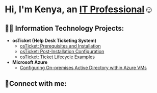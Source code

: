 <h1>Hi, I'm Kenya, an <a href="https://linkedin.com/in/kingofithelp">IT Professional</a>☺</h1>

<h2>👨‍💻 Information Technology Projects:</h2>

- <b>osTicket (Help Desk Ticketing System)</b>
  - [osTicket: Prerequisites and Installation](https://github.com/kingofithelp/osticket-prereqs)
  - [osTicket: Post-Installation Configuration](https://github.com/kingofithelp/post-install-config)
  - [osTicket: Ticket Lifecycle Examples](https://github.com/kingofithelp/ticket-lifecycle)
- <b>Microsoft Azure</b>
  - [Configuring On-premises Active Directory within Azure VMs](https://github.com/kingofithelp/configure-ad)

 

<h2>🤳Connect with me:</h2>


[linkedin]:https://www.linkedin.com/in/kenyaoliver7it/
